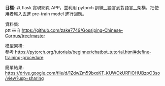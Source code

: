 **目標**: 以 flask 實現網頁 APP，並利用 pytorch 訓練__語言到對語言__架構，把使用者輸入丟進 pre-train model 進行回應。  

資料集:  
ptt 來自 https://github.com/zake7749/Gossiping-Chinese-Corpus/tree/master  

模型架構:  
參考 https://pytorch.org/tutorials/beginner/chatbot_tutorial.html#define-training-procedure  


簡單結果: https://drive.google.com/file/d/1ZdwZm59bxoKT_KUWOkURFiOHUBzpO3so/view?usp=sharing
